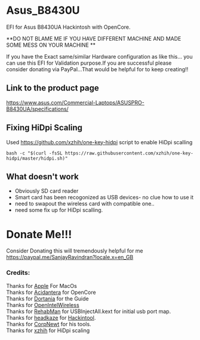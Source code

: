 # Asus_B8430U

EFI for Asus B8430UA Hackintosh with OpenCore.

**DO NOT BLAME ME IF YOU HAVE DIFFERENT MACHINE AND MADE SOME MESS ON YOUR MACHINE **

If you have the Exact same/similar Hardware configuration as like this... you can use this EFI for Validation purpose.If you are successful please consider donating via PayPal...That would be helpful for to keep creating!!

## Link to the product page ##

https://www.asus.com/Commercial-Laptops/ASUSPRO-B8430UA/specifications/ 

## Fixing HiDpi Scaling

Used https://github.com/xzhih/one-key-hidpi script to enable HiDpi scalling
```
bash -c "$(curl -fsSL https://raw.githubusercontent.com/xzhih/one-key-hidpi/master/hidpi.sh)"
```
## What doesn't work
- Obviously SD card reader
- Smart card has been recogonized as USB devices- no clue how to use it
- need to swapout the wireless card with compatible one..
- need some fix up for HiDpi scalling.
 # Donate Me!!!<br/>
Consider Donating this will tremendously helpful for me
https://paypal.me/SanjayRavindran?locale.x=en_GB<br/>

### Credits:

Thanks for [Apple](https://www.apple.com/ "Apple") For MacOs<br/>
Thanks for [Acidantera](https://github.com/acidanthera "Acidantera") for OpenCore<br/>
Thanks for [Dortania](https://dortania.github.io/OpenCore-Install-Guide/ "Dortania") for the Guide<br/>
Thanks for [OpenIntelWireless](https://github.com/OpenIntelWireless "OpenIntelWireless")<br/>
Thanks for [RehabMan](https://github.com/RehabMan "RehabMan") for USBInjectAll.kext for initial usb port map.<br/>
Thanks for [headkaze](https://github.com/headkaze "headkaze") for [Hackintool](https://github.com/headkaze/Hackintool "Hackintool").<br/>
Thanks for [CorpNewt](https://github.com/corpnewt "CorpNewt") for his tools.<br/>
Thanks for [xzhih](https://github.com/xzhih/one-key-hidpi "xzhih") for HiDpi scaling<br/>




